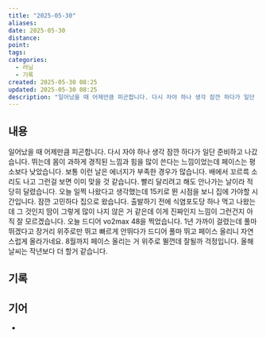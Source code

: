 ```yaml
---
title: "2025-05-30"
aliases:
date: 2025-05-30
distance:
point:
tags:
categories:
  - 러닝
  - 기록
created: 2025-05-30 08:25
updated: 2025-05-30 08:25
description: "일어났을 때 어제만큼 피곤합니다. 다시 자야 하나 생각 잠깐 하다가 일단 준비하고 나갔습니다. 뛰는데 몸이 과하게 경직된 느낌과 힘을 많이 쓴다는 느낌이었는데 페이스는 평소보다 낮았습니다. 보통 이런 날은 에너지가 부족한 경우가 많습니다. 배에서 꼬르륵 소리도 나고 그런걸 보면 이미 맞"
---
```


## 내용
일어났을 때 어제만큼 피곤합니다. 다시 자야 하나 생각 잠깐 하다가 일단 준비하고 나갔습니다. 
뛰는데 몸이 과하게 경직된 느낌과 힘을 많이 쓴다는 느낌이었는데 페이스는 평소보다 낮았습니다. 보통 이런 날은 에너지가 부족한 경우가 많습니다. 배에서 꼬르륵 소리도 나고 그런걸 보면 이미 맞을 것 같습니다.
빨리 달리려고 해도 안나가는 날이라 적당히 달렸습니다. 오늘 일찍 나왔다고 생각했는데 15키로 뛴 시점을 보니 집에 가야할 시간입니다. 잠깐 고민하다 집으로 왔습니다. 
출발하기 전에 식염포도당 하나 먹고 나왔는데 그 것인지 땀이 그렇게 많이 나지 않은 거 같은데 이게 진짜인지 느낌이 그런건지 아직 잘 모르겠습니다. 
오늘 드디어 vo2max 48을 찍었습니다. 1년 가까이 걸렸는데 풀마 뛰겠다고 장거리 위주로만 뛰고 빠르게 안뛰다가 드디어 풀마 뛰고 페이스 올리니 자연스럽게 올라가네요.
8월까지 페이스 올리는 거 위주로 뛸껀데 잘될까 걱정입니다. 올해 날씨는 작년보다 더 할거 같습니다. 

## 기록

## 기어
- 
